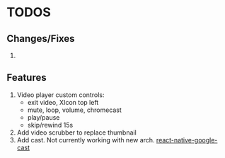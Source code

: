 # TODOS

## Changes/Fixes

1.

## Features

1. Video player custom controls:
   - exit video, XIcon top left
   - mute, loop, volume, chromecast
   - play/pause
   - skip/rewind 15s
2. Add video scrubber to replace thumbnail
3. Add cast. Not currently working with new arch. [react-native-google-cast](https://react-native-google-cast.github.io/docs/components/CastButton)

